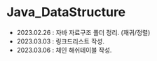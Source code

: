 # Java_DataStructure

+ 2023.02.26 : 자바 자료구조 폴더 정리. (재귀/정렬)
+ 2023.03.03 : 링크드리스트 작성.
+ 2023.03.06 : 체인 해쉬테이블 작성.
